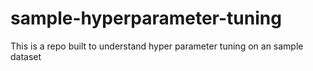 # sample-hyperparameter-tuning
This is a repo built to understand hyper parameter tuning on an sample dataset

